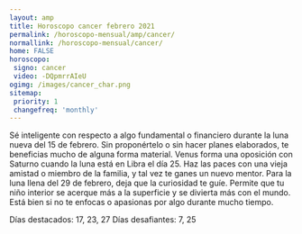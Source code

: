 ```yaml
---
layout: amp
title: Horoscopo cancer febrero 2021 
permalink: /horoscopo-mensual/amp/cancer/
normallink: /horoscopo-mensual/cancer/
home: FALSE
horoscopo:
 signo: cancer
 video: -DQpmrrAIeU
ogimg: /images/cancer_char.png
sitemap:
 priority: 1
 changefreq: 'monthly'
---
```



Sé inteligente con respecto a algo fundamental o financiero durante la luna nueva del 15 de febrero. Sin proponértelo o sin hacer planes elaborados, te beneficias mucho de alguna forma material. Venus forma una oposición con Saturno cuando la luna está en Libra el día 25. Haz las paces con una vieja amistad o miembro de la familia, y tal vez te ganes un nuevo mentor. Para la luna llena del 29 de febrero, deja que la curiosidad te guíe. Permite que tu niño interior se acerque más a la superficie y se divierta más con el mundo. Está bien si no te enfocas o apasionas por algo durante mucho tiempo. 

Días destacados: 17, 23, 27
Días desafiantes: 7, 25